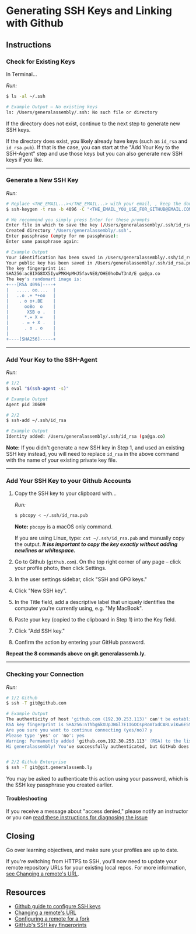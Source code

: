 # Generating SSH Keys and Linking with Github

## Instructions

### Check for Existing Keys

In Terminal...

_Run:_

```sh
$ ls -al ~/.ssh

# Example Output – No existing keys
ls: /Users/generalassembly/.ssh: No such file or directory
```

If the directory does not exist, continue to the next step to generate new SSH
keys.

If the directory does exist, you likely already have keys (such as `id_rsa` and
`id_rsa.pub`). If that is the case, you can start at the "Add Your Key to the
SSH-Agent" step and use those keys but you can also generate new SSH keys if you
like.

---

### Generate a New SSH Key

_Run:_

```sh
# Replace <THE_EMAIL...></THE_EMAIL...> with your email, , keep the double quotes
$ ssh-keygen -t rsa -b 4096 -C "<THE_EMAIL_YOU_USE_FOR_GITHUB@EMAIL.COM>"

# We recommend you simply press Enter for these prompts
Enter file in which to save the key (/Users/generalassembly/.ssh/id_rsa):
Created directory '/Users/generalassembly/.ssh'.
Enter passphrase (empty for no passphrase):
Enter same passphrase again:

# Example Output
Your identification has been saved in /Users/generalassembly/.ssh/id_rsa.
Your public key has been saved in /Users/generalassembly/.ssh/id_rsa.pub.
The key fingerprint is:
SHA256:acBIXG8XX5IyuPMKHpMHJ5favNE8/OHE0hoDwT3nA/E ga@ga.co
The key's randomart image is:
+---[RSA 4096]----+
|   ..... oo....  |
|   ..o .+ *+oo   |
|    . o o+.BE    |
|      ooBo  o    |
|       XSB o .   |
|      *.= X =    |
|     . = + X .   |
|      . o . o    |
|                 |
+----[SHA256]-----+

```

---

### Add Your Key to the SSH-Agent

_Run:_

```sh
# 1/2
$ eval "$(ssh-agent -s)"

# Example Output
Agent pid 30609

# 2/2
$ ssh-add ~/.ssh/id_rsa

# Example Output
Identity added: /Users/generalassembly/.ssh/id_rsa (ga@ga.co)

```

**Note:** If you didn't generate a new SSH key in Step 1, and used an existing
SSH key instead, you will need to replace `id_rsa` in the above command with the
name of your existing private key file.

---

### Add Your SSH Key to your Github Accounts

1. Copy the SSH key to your clipboard with...

   _Run:_

   ```sh
   $ pbcopy < ~/.ssh/id_rsa.pub
   ```

   **Note:** `pbcopy` is a macOS only command.

   If you are using Linux, type: `cat ~/.ssh/id_rsa.pub` and manually copy the
   output. **_It iss important to copy the key exactly without adding newlines
   or whitespace._**

2. Go to Github (`github.com`). On the top right corner of any page – click your
   profile photo, then click Settings.

3. In the user settings sidebar, click "SSH and GPG keys."

4. Click "New SSH key".

5. In the Title field, add a descriptive label that uniquely identifies the
   computer you're currently using, e.g. "My MacBook".

6. Paste your key (copied to the clipboard in Step 1) into the Key field.

7. Click "Add SSH key."

8. Confirm the action by entering your GitHub password.

**Repeat the 8 commands above on git.generalassemb.ly.**

---

### Checking your Connection

_Run:_

```sh
# 1/2 Github
$ ssh -T git@github.com

# Example Output
The authenticity of host 'github.com (192.30.253.113)' can't be established.
RSA key fingerprint is SHA256:nThbg6kXUpJWGl7E1IGOCspRomTxdCARLviKw6E5SY8.
Are you sure you want to continue connecting (yes/no)? y
Please type 'yes' or 'no': yes
Warning: Permanently added 'github.com,192.30.253.113' (RSA) to the list of known hosts.
Hi generalassembly! You've successfully authenticated, but GitHub does not provide shell access.


# 2/2 Github Enterprise
$ ssh -T git@git.generalassemb.ly

```

You may be asked to authenticate this action using your password, which is the
SSH key passphrase you created earlier.

#### Troubleshooting

If you receive a message about "access denied," please notify an instructor or
you can
[read these instructions for diagnosing the issue](https://help.github.com/articles/error-permission-denied-publickey/)

## Closing

Go over learning objectives, and make sure your profiles are up to date.

If you're switching from HTTPS to SSH, you'll now need to update your remote
repository URLs for your existing local repos. For more information,
[see Changing a remote's URL](https://help.github.com/articles/changing-a-remote-s-url/).

## Resources

- [Github guide to configure SSH keys](https://help.github.com/articles/generating-ssh-keys/#step-1-check-for-ssh-keys)
- [Changing a remote's URL](https://help.github.com/articles/changing-a-remote-s-url/)
- [Configuring a remote for a fork](https://help.github.com/articles/configuring-a-remote-for-a-fork/)
- [GitHub's SSH key fingerprints](https://help.github.com/articles/what-are-github-s-ssh-key-fingerprints/)
